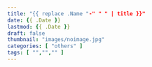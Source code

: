 ```yaml
---
title: "{{ replace .Name "-" " " | title }}"
date: {{ .Date }}
lastmod: {{ .Date }}
draft: false
thumbnail: "images/noimage.jpg"
categories: [ "others" ]
tags: [ "","","" ]
---
```





